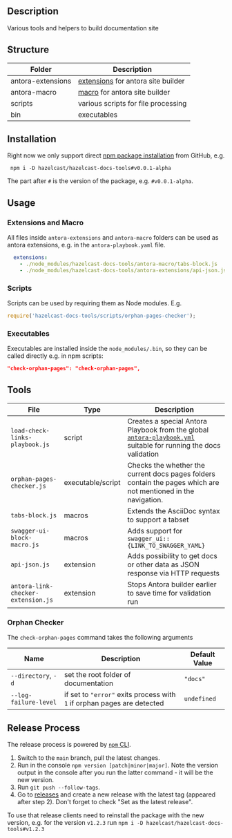 ## Description
Various tools and helpers to build documentation site

## Structure
| Folder            | Description                                                                                    |
|-------------------|------------------------------------------------------------------------------------------------|
| antora-extensions | [extensions](https://docs.antora.org/antora/latest/extend/extensions/) for antora site builder |
| antora-macro      | [macro](https://docs.antora.org/antora/latest/asciidoc/ui-macros/) for antora site builder     |
| scripts           | various scripts for file processing                                                            |
| bin               | executables                                                                                    |

## Installation
Right now we only support direct [npm package installation](https://docs.npmjs.com/cli/commands/npm-install) from GitHub, e.g.

```npm
 npm i -D hazelcast/hazelcast-docs-tools#v0.0.1-alpha
```

The part after `#` is the version of the package, e.g. `#v0.0.1-alpha`.

## Usage

### Extensions and Macro

All files inside `antora-extensions` and `antora-macro` folders can be used as antora extensions, e.g. in the `antora-playbook.yaml` file.

```yaml
  extensions:
    - ./node_modules/hazelcast-docs-tools/antora-macro/tabs-block.js
    - ./node_modules/hazelcast-docs-tools/antora-extensions/api-json.js
```

### Scripts
Scripts can be used by requiring them as Node modules. E.g.

```javascript
require('hazelcast-docs-tools/scripts/orphan-pages-checker');
```

### Executables
Executables are installed inside the `node_modules/.bin`, so they can be called directly e.g. in npm scripts:

```json
"check-orphan-pages": "check-orphan-pages",
```

## Tools
| File                                | Type              | Description                                                                                                                                                                                   | 
|-------------------------------------|-------------------|-----------------------------------------------------------------------------------------------------------------------------------------------------------------------------------------------|
| `load-check-links-playbook.js`      | script            | Creates a special Antora Playbook from the global [`antora-playbook.yml`](https://github.com/hazelcast/hazelcast-docs/blob/main/antora-playbook.yml) suitable for running the docs validation |
| `orphan-pages-checker.js`           | executable/script | Checks the whether the current docs pages folders contain the pages which are not mentioned in the navigation.                                                                                |
| `tabs-block.js`                     | macros            | Extends the AsciiDoc syntax to support a tabset                                                                                                                                               |
| `swagger-ui-block-macro.js`         | macros            | Adds support for `swagger_ui::{LINK_TO_SWAGGER_YAML}`                                                                                                                                         |
| `api-json.js`                       | extension         | Adds possibility to get docs or other data as JSON response via HTTP requests                                                                                                                 |
| `antora-link-checker-extension.js`  | extension         | Stops Antora builder earlier to save time for validation run                                                                                                                                  |

### Orphan Checker
The `check-orphan-pages` command takes the following arguments

| Name                  | Description                                                             | Default Value |
|-----------------------|-------------------------------------------------------------------------|---------------|
| `--directory`, `-d`   | set the root folder of documentation                                    | `"docs"`      |
| `--log-failure-level` | if set to `"error"` exits process with `1` if orphan pages are detected | `undefined`   |

## Release Process
The release process is powered by [`npm` CLI](https://docs.npmjs.com/updating-your-published-package-version-number).

1. Switch to the `main` branch, pull the latest changes.
2. Run in the console `npm version [patch|minor|major]`. Note the version output in the console after you run the latter command - it will be the new version.
3. Run `git push --follow-tags`.
4. Go to [releases](https://github.com/hazelcast/hazelcast-docs-tools/releases/new) and create a new release with the latest tag (appeared after step 2). Don't forget to check "Set as the latest release".

To use that release clients need to reinstall the package with the new version, e.g. for the version `v1.2.3` run `npm i -D hazelcast/hazelcast-docs-tools#v1.2.3`
